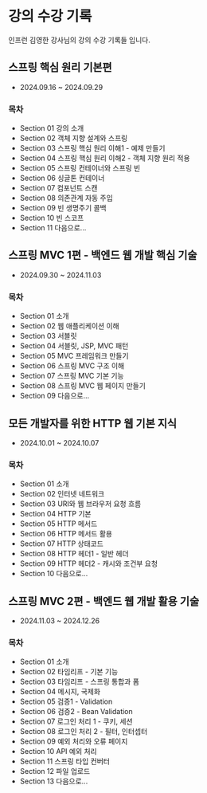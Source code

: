 # 강의 수강 기록
인프런 김영한 강사님의 강의 수강 기록들 입니다.
## 스프링 핵심 원리 기본편
- 2024.09.16 ~ 2024.09.29
### 목차
- Section 01 강의 소개
- Section 02 객체 지향 설계와 스프링
- Section 03 스프링 핵심 원리 이해1 - 예제 만들기
- Section 04 스프링 핵심 원리 이해2 - 객체 지향 원리 적용
- Section 05 스프링 컨테이너와 스프링 빈
- Section 06 싱글톤 컨테이너
- Section 07 컴포넌트 스캔
- Section 08 의존관계 자동 주입
- Section 09 빈 생명주기 콜백
- Section 10 빈 스코프
- Section 11 다음으로...
## 스프링 MVC 1편 - 백엔드 웹 개발 핵심 기술
- 2024.09.30 ~ 2024.11.03
### 목차
- Section 01 소개
- Section 02 웹 애플리케이션 이해
- Section 03 서블릿
- Section 04 서블릿, JSP, MVC 패턴
- Section 05 MVC 프레임워크 만들기
- Section 06 스프링 MVC 구조 이해
- Section 07 스프링 MVC 기본 기능
- Section 08 스프링 MVC 웹 페이지 만들기
- Section 09 다음으로...
## 모든 개발자를 위한 HTTP 웹 기본 지식
- 2024.10.01 ~ 2024.10.07
### 목차
- Section 01 소개
- Section 02 인터넷 네트워크
- Section 03 URI와 웹 브라우저 요청 흐름
- Section 04 HTTP 기본
- Section 05 HTTP 메서드
- Section 06 HTTP 메서드 활용
- Section 07 HTTP 상태코드
- Section 08 HTTP 헤더1 - 일반 헤더
- Section 09 HTTP 헤더2 - 캐시와 조건부 요청
- Section 10 다음으로...
## 스프링 MVC 2편 - 백엔드 웹 개발 활용 기술
- 2024.11.03 ~ 2024.12.26
### 목차
- Section 01 소개
- Section 02 타임리프 - 기본 기능
- Section 03 타임리프 - 스프링 통합과 폼
- Section 04 메시지, 국제화
- Section 05 검증1 - Validation
- Section 06 검증2 - Bean Validation
- Section 07 로그인 처리 1 - 쿠키, 세션
- Section 08 로그인 처리 2 - 필터, 인터셉터
- Section 09 예외 처리와 오류 페이지
- Section 10 API 예외 처리
- Section 11 스프링 타입 컨버터
- Section 12 파일 업로드
- Section 13 다음으로...
